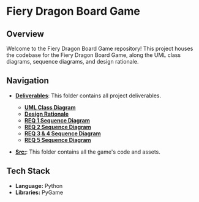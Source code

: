 # Fiery Dragon Board Game

## Overview

Welcome to the Fiery Dragon Board Game repository! This project houses the codebase for the Fiery Dragon Board Game, along the UML class diagrams, sequence diagrams, and design rationale. 

## Navigation

- [**Deliverables**](./deliverables/): This folder contains all project deliverables.
    - [**UML Class Diagram**](./deliverables/FIT3077%20Sprint%202%20UML%20Class%20Diagram.pdf)
    - [**Design Rationale**](./deliverables/FIT3077%20Sprint%202%20Design%20Rationale.pdf)
    - [**REQ 1 Sequence Diagram**](./deliverables/FIT3077%20Sprint%202%20REQ%201%20Sequence%20Diagram.pdf)
    - [**REQ 2 Sequence Diagram**](./deliverables/FIT3077%20Sprint%202%20REQ%202%20Sequence%20Diagram.pdf)
    - [**REQ 3 & 4 Sequence Diagram**](./deliverables/FIT3077%20Sprint%202%20REQ%203%20&%204%20Sequence%20Diagram.pdf)
    - [**REQ 5 Sequence Diagram**](./deliverables/FIT3077%20Sprint%202%20Design%20Rationale.pdf)

- [**Src:**](./src): This folder contains all the game's code and assets.

## Tech Stack

- **Language:** Python
- **Libraries:** PyGame